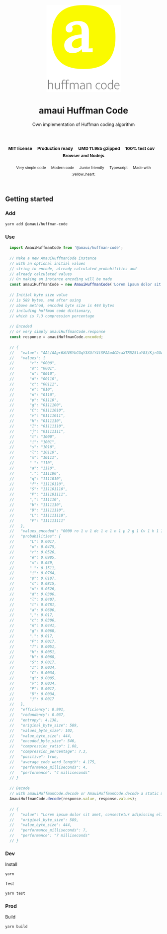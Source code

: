 
</br>
</br>

<p align='center'>
  <a target='_blank' rel='noopener noreferrer' href='#'>
    <img src='utils/images/logo.svg' alt='amaui logo' />
  </a>
</p>

<h1 align='center'>amaui Huffman Code</h1>

<p align='center'>
  Own implementation of Huffman coding algorithm
</p>

<br />

<h3 align='center'>
  <sub>MIT license&nbsp;&nbsp;&nbsp;&nbsp;</sub>
  <sub>Production ready&nbsp;&nbsp;&nbsp;&nbsp;</sub>
  <sub>UMD 11.9kb gzipped&nbsp;&nbsp;&nbsp;&nbsp;</sub>
  <sub>100% test cov&nbsp;&nbsp;&nbsp;&nbsp;</sub>
  <sub>Browser and Nodejs</sub>
</h3>

<p align='center'>
  <sub>Very simple code&nbsp;&nbsp;&nbsp;&nbsp;</sub>
  <sub>Modern code&nbsp;&nbsp;&nbsp;&nbsp;</sub>
  <sub>Junior friendly&nbsp;&nbsp;&nbsp;&nbsp;</sub>
  <sub>Typescript&nbsp;&nbsp;&nbsp;&nbsp;</sub>
  <sub>Made with :yellow_heart:</sub>
</p>

<br />

## Getting started

### Add

```sh
yarn add @amaui/huffman-code
```

### Use

```javascript
  import AmauiHuffmanCode from '@amaui/huffman-code';

  // Make a new AmauiHuffmanCode instance
  // with an optional initial values
  // string to encode, already calculated probabilities and
  // already calculated values
  // On making an instance encoding will be made
  const amauiHuffmanCode = new AmauiHuffmanCode('Lorem ipsum dolor sit amet, consectetur adipiscing elit. Fusce dolor sem, facilisis sed erat sit amet, pharetra blandit augue. Sed id placerat felis, malesuada rutrum nisl. In ultrices sed mauris finibus malesuada. Class aptent taciti sociosqu ad litora torquent per conubia nostra, per inceptos himenaeos. Integer cursus, odio id rutrum blandit, neque velit aliquam odio, at rhoncus elit est nec erat. Proin egestas mauris elit, sit amet molestie nisi semper at. Cras interdum massa nec molestie rutrum. Duis commodo venenatis justo, ac porta tellus pellentesque sed. Donec et nisi metus.');

  // Initial byte size value
  // is 589 bytes, and after using
  // above method, encoded byte size is 444 bytes
  // including huffman code dictionary,
  // which is 7.3 compression percentage

  // Encoded
  // or very simply amauiHuffmanCode.response
  const response = amauiHuffmanCode.encoded;

  // {
  //   "value": "AAL/AAgr6XUV8YbCGqY3XUfY4tSPAAoACDcaXTR5Z5laY83/KjrGGwAIalf7e3Hm01NakbIADo1TG66j7OfcAAoAA7frcxpjcTwl5vcjaTZ1uOg6N7K019r9ZUXG7AAFAABXzTVvM/NitAAEnVakbX4gmt7S0/irX6youN3merdVbnQmjRx5idQnka9FuNrTAAIdoEPRJozkGOLF+nsw1AAHfZyDSx06AAaz6bpuQ15n5oTxAAY5AAUVfYTSOk2AoAAK+/W5jTH2ZeiWe1aY3Wn0XXwmkft0YHwscqytMZVGZHyDo83vAAGWyeKo6tfiAAmsrTH2qY3XUa42VRKzTU6ldyDdHmeg6tLQgMV9fqrsyPrjZVErAAFAFfzfxTWON7iYc9pk3RNZ/KoAB+3HzhCO0K1irOVrJoVeiWpG838ACyPlGaanXUFXBA==",
  //   "values": {
  //       "r": "0000",
  //       "o": "0001",
  //       "u": "0010",
  //       "d": "00110",
  //       "c": "00111",
  //       "e": "010",
  //       "n": "0110",
  //       "p": "01110",
  //       "g": "0111100",
  //       "C": "01111010",
  //       "v": "01111011",
  //       "h": "0111110",
  //       "I": "01111110",
  //       "j": "01111111",
  //       "t": "1000",
  //       "i": "1001",
  //       "s": "1010",
  //       "l": "10110",
  //       "m": "10111",
  //       " ": "110",
  //       "a": "1110",
  //       ".": "111100",
  //       "q": "1111010",
  //       "f": "11110110",
  //       "S": "111101110",
  //       "P": "111101111",
  //       ",": "111110",
  //       "b": "1111110",
  //       "D": "11111110",
  //       "L": "111111110",
  //       "F": "111111111"
  //   },
  //   "values_encoded": "0000 ro 1 u 1 dc 1 e 1 n 1 p 2 g 1 Cv 1 h 1 Ij 4 ti 1 s 1 lm 1   1 a 2 . 1 q 1 f 1 SP 1 , 1 b 1 D 1 LF",
  //   "probabilities": {
  //       "L": 0.0017,
  //       "o": 0.0475,
  //       "r": 0.0526,
  //       "e": 0.0985,
  //       "m": 0.039,
  //       " ": 0.1511,
  //       "i": 0.0764,
  //       "p": 0.0187,
  //       "s": 0.0815,
  //       "u": 0.0526,
  //       "d": 0.0306,
  //       "l": 0.0407,
  //       "t": 0.0781,
  //       "a": 0.0696,
  //       ",": 0.017,
  //       "c": 0.0306,
  //       "n": 0.0441,
  //       "g": 0.0068,
  //       ".": 0.017,
  //       "F": 0.0017,
  //       "f": 0.0051,
  //       "h": 0.0051,
  //       "b": 0.0068,
  //       "S": 0.0017,
  //       "I": 0.0034,
  //       "C": 0.0034,
  //       "q": 0.0085,
  //       "v": 0.0034,
  //       "P": 0.0017,
  //       "D": 0.0034,
  //       "j": 0.0017
  //   },
  //   "efficiency": 0.991,
  //   "redundency": 0.037,
  //   "entropy": 4.138,
  //   "original_byte_size": 589,
  //   "values_byte_size": 102,
  //   "value_byte_size": 444,
  //   "encoded_byte_size": 546,
  //   "compression_ratio": 1.08,
  //   "compression_percentage": 7.3,
  //   "positive": true,
  //   "average_code_word_length": 4.175,
  //   "performance_milliseconds": 4,
  //   "performance": "4 milliseconds"
  // }

  // Decode
  // with amauiHuffmanCode.decode or AmauiHuffmanCode.decode a static method
  AmauiHuffmanCode.decode(response.value, response.values);

  // {
  //   "value": "Lorem ipsum dolor sit amet, consectetur adipiscing elit. Fusce dolor sem, facilisis sed erat sit amet, pharetra blandit augue. Sed id placerat felis, malesuada rutrum nisl. In ultrices sed mauris finibus malesuada. Class aptent taciti sociosqu ad litora torquent per conubia nostra, per inceptos himenaeos. Integer cursus, odio id rutrum blandit, neque velit aliquam odio, at rhoncus elit est nec erat. Proin egestas mauris elit, sit amet molestie nisi semper at. Cras interdum massa nec molestie rutrum. Duis commodo venenatis justo, ac porta tellus pellentesque sed. Donec et nisi metus.",
  //   "original_byte_size": 589,
  //   "value_byte_size": 444,
  //   "performance_milliseconds": 7,
  //   "performance": "7 milliseconds"
  // }
```

### Dev

Install

```sh
yarn
```

Test

```sh
yarn test
```

### Prod

Build

```sh
yarn build
```
